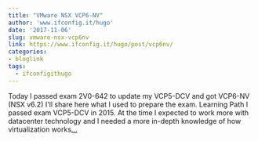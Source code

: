```yaml
---
title: "VMware NSX VCP6-NV"
author: 'www.ifconfig.it/hugo'
date: '2017-11-06'
slug: vmware-nsx-vcp6nv
link: https://www.ifconfig.it/hugo/post/vcp6nv/
categories:
- bloglink
tags:
  - ifconfigithugo
---
```


Today I passed exam 2V0-642 to update my VCP5-DCV and got VCP6-NV (NSX v6.2) I'll share here what I used to prepare the exam. Learning Path I passed exam VCP5-DCV in 2015. At the time I expected to work more with datacenter technology and I needed a more in-depth knowledge of how virtualization works[... <i class="fas fa-external-link-alt"></i>](https://www.ifconfig.it/hugo/post/vcp6nv/)

